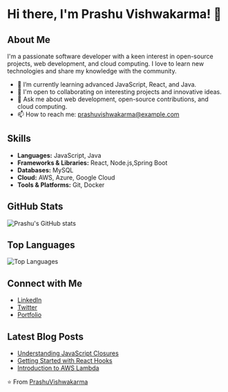 # Hi there, I'm Prashu Vishwakarma! 👋

## About Me
I'm a passionate software developer with a keen interest in open-source projects, web development, and cloud computing. I love to learn new technologies and share my knowledge with the community.

- 🌱 I’m currently learning advanced JavaScript, React, and Java.
- 💼 I'm open to collaborating on interesting projects and innovative ideas.
- 💬 Ask me about web development, open-source contributions, and cloud computing.
- 📫 How to reach me: [prashuvishwakarma@example.com](mailto:prashuvishwakarma@example.com)

## Skills
- **Languages:** JavaScript, Java
- **Frameworks & Libraries:** React, Node.js,Spring Boot
- **Databases:** MySQL
- **Cloud:** AWS, Azure, Google Cloud
- **Tools & Platforms:** Git, Docker

## GitHub Stats
![Prashu's GitHub stats](https://github-readme-stats.vercel.app/api?username=PrashuVishwakarma&show_icons=true&theme=radical)

## Top Languages
![Top Languages](https://github-readme-stats.vercel.app/api/top-langs/?username=PrashuVishwakarma&layout=compact&theme=radical)

## Connect with Me
- [LinkedIn](https://www.linkedin.com/in/prashuvishwakarma)
- [Twitter](https://twitter.com/prashuvishwakarma)
- [Portfolio](https://prashuvishwakarma.github.io)

## Latest Blog Posts
<!-- BLOG-POST-LIST:START -->
- [Understanding JavaScript Closures](https://dev.to/prashuvishwakarma/understanding-javascript-closures-1a2b)
- [Getting Started with React Hooks](https://dev.to/prashuvishwakarma/getting-started-with-react-hooks-3c4d)
- [Introduction to AWS Lambda](https://dev.to/prashuvishwakarma/introduction-to-aws-lambda-5e6f)
<!-- BLOG-POST-LIST:END -->

⭐️ From [PrashuVishwakarma](https://github.com/PrashuVishwakarma)
